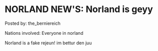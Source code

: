 # NORLAND NEW'S: Norland is geyy

Posted by: the_berniereich

Nations involved: Everyone in norland

Norland is a fake rejeun! im bettur den juu
